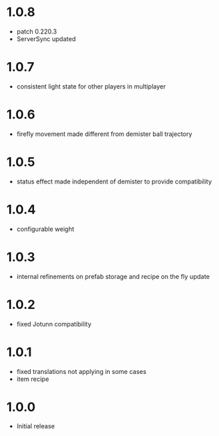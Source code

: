 # 1.0.8
* patch 0.220.3
* ServerSync updated

# 1.0.7
* consistent light state for other players in multiplayer

# 1.0.6
* firefly movement made different from demister ball trajectory

# 1.0.5
* status effect made independent of demister to provide compatibility

# 1.0.4
* configurable weight

# 1.0.3
* internal refinements on prefab storage and recipe on the fly update

# 1.0.2
* fixed Jotunn compatibility

# 1.0.1
* fixed translations not applying in some cases 
* item recipe

# 1.0.0
* Initial release